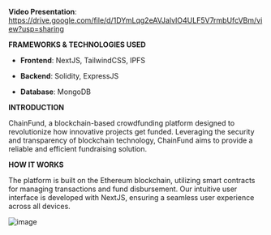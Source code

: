 **Video Presentation**: https://drive.google.com/file/d/1DYmLqg2eAVJalvIO4ULF5V7rmbUfcVBm/view?usp=sharing

**FRAMEWORKS & TECHNOLOGIES USED**

- **Frontend**: NextJS, TailwindCSS, IPFS

- **Backend**: Solidity, ExpressJS

- **Database**: MongoDB


**INTRODUCTION**

ChainFund, a blockchain-based crowdfunding platform designed to revolutionize how innovative projects get funded. Leveraging the security and transparency of blockchain technology, ChainFund aims to provide a reliable and efficient fundraising solution.

**HOW IT WORKS**

The platform is built on the Ethereum blockchain, utilizing smart contracts for managing transactions and fund disbursement. Our intuitive user interface is developed with NextJS, ensuring a seamless user experience across all devices.

![image](https://github.com/kuroseko/FYP2/assets/146767515/4a2c1da9-2fe9-4dbb-9d8a-3ed2010ff047)

